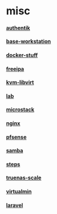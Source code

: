 # misc
#### [authentik](authentik)
#### [base-workstation](base-workstation)
#### [docker-stuff](docker-stuff)
#### [freeipa](freeipa)
#### [kvm-libvirt](kvm-libvirt)
#### [lab](lab)
#### [microstack](microstack)
#### [nginx](nginx)
#### [pfsense](pfsense)
#### [samba](samba)
#### [steps](steps)
#### [truenas-scale](truenas-scale)
#### [virtualmin](virtualmin)
#### [laravel](laravel)
